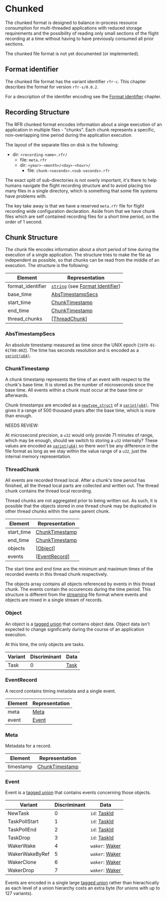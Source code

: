 # Chunked

The chunked format is designed to balance in-process resource consumption for multi-threaded
applications with reduced storage requirements and the possibility of reading only small sections of
the flight recording at a time without having to have previously consumed all prior sections.

The chunked file format is not yet documented (or implemented).

## Format identifier

The chunked file format has the variant identifier `rfr-c`. This chapter describes the format for
version `rfr-s/0.0.2`.

For a description of the identifer encoding see the [Format identifier](format-identifier.md)
chapter.

## Recording Structure

The RFR chunked format encodes information about a singe execution of an application in multiple
files - "chunks". Each chunk represents a specific, non-overlapping time period during the
application execution.

The layout of the separate files on disk is the following:

- dir: `<recording-name>.rfr/`
  - file: `meta.rfr`
  - dir: `<year>-<month>/<day>-<hour>/`
    - file: `chunk-<seconds>.<sub-seconds>.rfr`

The exact split of sub-directories is not overly important, it's there to help humans navigate the
flight recording structure and to avoid placing too many files in a single directory, which is
something that some file systems have problems with.

The key take away is that we have a reserved `meta.rfr` file for flight recording wide configuration
declaration. Aside from that we have chunk files which are self contained recording files for a
short time period, on the order of 1 second.

## Chunk Structure

The chunk file encodes information about a short period of time during the execution of a single
application. The structure tries to make the file as independent as possible, so that chunks can be
read from the middle of an execution. The structure is the following:

| Element            | Representation                       |
|--------------------|--------------------------------------|
| format\_identifier | [`string`] (see [Format Identifier]) |
| base\_time         | [AbsTimestampSecs]                   |
| start\_time        | [ChunkTimestamp]                     |
| end\_time          | [ChunkTimestamp]                     |
| thread\_chunks     | \[[ThreadChunk]\]                    |


### AbsTimestampSecs

An absolute timestamp measured as time since the UNIX epoch (`1970-01-01T00:00Z`). The time has
seconds resolution and is encoded as a [`varint(u64)`].

### ChunkTimestamp

A chunk timestamp represents the time of an event with respect to the chunk's base time. It is
stored as the number of microseconds since the base time. All events within a chunk must occur at
the base time or afterwards.

Chunk timestamps are encoded as a [`newtype_struct`] of a [`varint(u64)`]. This gives it a range of
500 thousand years after the base time, which is more than enough.

<div class="warning">
NEEDS REVIEW:

At microsecond precision, a `u32` would only provide 71 minutes of range, which may be enough,
should we switch to storing a `u32` internally? These values are encoded as [`varint(u64)`] so there
won't be any difference in the file format as long as we stay within the value range of a `u32`,
just the internal memory representation.
</div>

### ThreadChunk

All events are recorded thread local. After a chunk's time period has finished, all the thread local
parts are collected and written out. The thread chunk contains the thread local recording.

Thread chunks are not aggregated prior to being written out. As such, it is possible that the
objects stored in one thread chunk may be duplicated in other thread chunks within the same parent chunk.

| Element     | Representation    |
|-------------|-------------------|
| start\_time | [ChunkTimestamp]  |
| end\_time   | [ChunkTimestamp]  |
| objects     | \[[Object]\]      |
| events      | \[[EventRecord]\] |

The start time and end time are the minimum and maximum times of the recorded events in this thread
chunk respectively.

The objects array contains all objects referenced by events in this thread chunk. The events contain
the occurences during the time period. This structure is different from the [streaming] file format
where events and objects are mixed in a single stream of records.

### Object
An object is a [tagged union] that contains object data. Object data isn't expected to change
significanly during the course of an application execution.

At this time, the only objects are tasks.

| Variant | Discriminant | Data   |
|---------|--------------|--------|
| Task    | 0            | [Task] |

### EventRecord

A record contains timing metadata and a single event.

| Element | Representation  |
|---------|-----------------|
| meta    | [Meta]          |
| event   | [Event](#Event) |


### Meta

Metadata for a record.

| Element   | Representation   |
|-----------|------------------|
| timestamp | [ChunkTimestamp] |

### Event

Event is a [tagged union] that contains events concerning those objects.

| Variant        | Discriminant | Data                        |
|----------------|--------------|-----------------------------|
| NewTask        | 0            | `id`: [TaskId]              |
| TaskPollStart  | 1            | `id`: [TaskId]              |
| TaskPollEnd    | 2            | `id`: [TaskId]              |
| TaskDrop       | 3            | `id`: [TaskId]              |
| WakerWake      | 4            | `waker`: [Waker]            |
| WakerWakeByRef | 5            | `waker`: [Waker]            |
| WakerClone     | 6            | `waker`: [Waker]            |
| WakerDrop      | 7            | `waker`: [Waker]            |

Events are encoded in a single large [tagged union] rather than hierachically as each level of a
union hierarchy costs an extra byte (for unions with up to 127 variants).


[Format Identifier]: #format-identifier

[AbsTimestampSecs]: #abstimestampsecs
[ChunkTimestamp]: #chunktimestamp
[EventRecord]: #eventrecord
[Meta]: #meta
[Object]: #object
[ThreadChunk]: #threadchunk

[Task]: common.md#task
[TaskId]: common.md#taskid
[Waker]: common.md#waker
[streaming]: streaming.md

[tagged union]: https://postcard.jamesmunns.com/wire-format#tagged-unions
[`option`]: https://postcard.jamesmunns.com/wire-format#17---option
[`varint(u64)`]: https://postcard.jamesmunns.com/wire-format#10---u64
[`string`]: https://postcard.jamesmunns.com/wire-format#15---string
[`newtype_struct`]: https://postcard.jamesmunns.com/wire-format#21---newtype_struct

